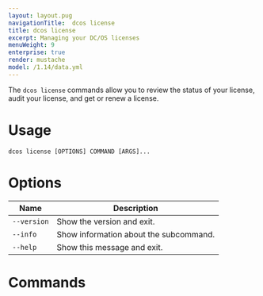 ```yaml
---
layout: layout.pug
navigationTitle:  dcos license
title: dcos license
excerpt: Managing your DC/OS licenses
menuWeight: 9
enterprise: true
render: mustache
model: /1.14/data.yml
---
```

The `dcos license` commands allow you to review the status of your license, audit your license, and get or renew a license.

# Usage

```
dcos license [OPTIONS] COMMAND [ARGS]...
```

# Options

| Name |  Description |
|---------|-------------|
| `--version` | Show the version and exit.|
|  `--info`   |  Show information about the subcommand.|
|  `--help`   |  Show this message and exit.|

# Commands

